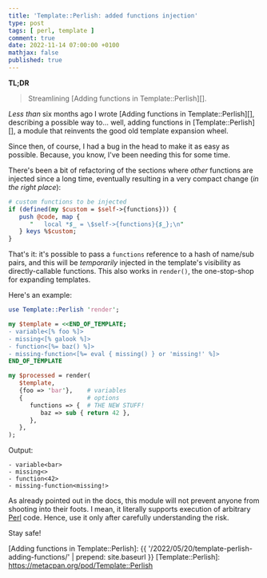 ```yaml
---
title: 'Template::Perlish: added functions injection'
type: post
tags: [ perl, template ]
comment: true
date: 2022-11-14 07:00:00 +0100
mathjax: false
published: true
---
```


**TL;DR**

> Streamlining [Adding functions in Template::Perlish][].

*Less than* six months ago I wrote [Adding functions in
Template::Perlish][], describing a possible way to... well, adding
functions in [Template::Perlish][], a module that reinvents the good old
template expansion wheel.

Since then, of course, I had a bug in the head to make it as easy as
possible. Because, you know, I've been needing this for some time.

There's been a bit of refactoring of the sections where *other*
functions are injected since a long time, eventually resulting in a very
compact change (*in the right place*):

```perl
# custom functions to be injected
if (defined(my $custom = $self->{functions})) {
   push @code, map {
      "   local *$_ = \$self->{functions}{$_};\n"
   } keys %$custom;
}
```

That's it: it's possible to pass a `functions` reference to a hash of
name/sub pairs, and this will be *temporarily* injected in the
template's visibility as directly-callable functions. This also works in
`render()`, the one-stop-shop for expanding templates.

Here's an example:

```perl
use Template::Perlish 'render';

my $template = <<END_OF_TEMPLATE;
- variable<[% foo %]>
- missing<[% galook %]>
- function<[%= baz() %]>
- missing-function<[%= eval { missing() } or 'missing!' %]>
END_OF_TEMPLATE

my $processed = render(
   $template,
   {foo => 'bar'},    # variables
   {                  # options
      functions => {  # THE NEW STUFF!
         baz => sub { return 42 },
      },
   },
);
```

Output:

```
- variable<bar>
- missing<>
- function<42>
- missing-function<missing!>
```

As already pointed out in the docs, this module will not prevent anyone
from shooting into their foots. I mean, it literally supports execution
of arbitrary [Perl][] code. Hence, use it only after carefully
understanding the risk.

Stay safe!

[Perl]: https://www.perl.org/
[Adding functions in Template::Perlish]: {{ '/2022/05/20/template-perlish-adding-functions/' | prepend: site.baseurl }}
[Template::Perlish]: https://metacpan.org/pod/Template::Perlish
